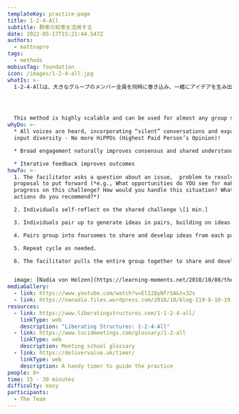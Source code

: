 ```yaml
---
templateKey: practice-page
title: 1-2-4-All
subtitle: 群衆の知恵を活用する
date: 2022-05-17T15:21:44.547Z
authors:
  - mattnapro
tags:
  - methods
mobiusTag: foundation
icon: /images/1-2-4-all.jpg
whatIs: >-
  1-2-4-Allは、大きなグループのメンバー全員を同時に巻き込み、一緒にアイデアを生み出す手法です。




  This method is highly scalable and can be used for almost any group size.
whyDo: >-
  * All voices are heard, incorporating “silent” conversations and expanding
  input diversity - No more HiPPOs (Highest Paid Person’s Opinion)!

  * Broad engagement naturally improves consensus and shared understanding

  * Iterative feedback improves outcomes
howTo: >-
  1. The facilitator asks a question about an issue,  problem to resolve, or a
  proposal to put forward (*e.g., What opportunities do YOU see for making
  progress on this challenge? How would you handle this situation? What ideas or
  actions do you recommend?*)

  2. Individuals self-reflect on the shared challenge \[1 min.]

  3. Individuals pair up to generate ideas in pairs, building on ideas from self-reflection. \[2 min.]

  4. Pairs group into foursomes to share and develop ideas from each pair. \[4 min.]

  5. Repeat cycle as needed.

  6. The facilitator pulls the entire group together to share and develop a common idea. \[5 min.]


  image: [Nadia von Holzen](https://learning-moments.net/2018/10/08/the-power-of-the-little-liberating-structure-1-2-4-all/)
mediaGallery:
  - link: https://www.youtube.com/watch?v=El12QyNfrSA&t=32s
  - link: https://nanadia.files.wordpress.com/2018/10/blog-119-8-10-19-ls-1-2-4-all.jpg
resources:
  - link: https://www.liberatingstructures.com/1-1-2-4-all/
    linkType: web
    description: "Liberating Structures: 1-2-4-All"
  - link: https://www.lucidmeetings.com/glossary/1-2-all
    linkType: web
    description: Meeting school glossary
  - link: https://delivervalue.uk/timer/
    linkType: web
    description: A handy timer to guide the practice
people: 8+
time: 15 - 30 minutes
difficulty: easy
participants:
  - The Team
---
```

